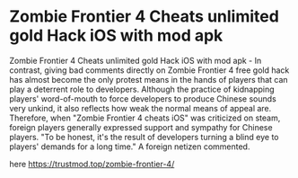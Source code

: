 # Zombie Frontier 4 Cheats unlimited gold Hack iOS with mod apk

Zombie Frontier 4 Cheats unlimited gold Hack iOS with mod apk - In contrast, giving bad comments directly on Zombie Frontier 4 free gold hack has almost become the only protest means in the hands of players that can play a deterrent role to developers. Although the practice of kidnapping players' word-of-mouth to force developers to produce Chinese sounds very unkind, it also reflects how weak the normal means of appeal are. Therefore, when "Zombie Frontier 4 cheats iOS" was criticized on steam, foreign players generally expressed support and sympathy for Chinese players. "To be honest, it's the result of developers turning a blind eye to players' demands for a long time." A foreign netizen commented.

here https://trustmod.top/zombie-frontier-4/
